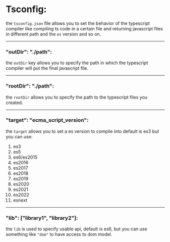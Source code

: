 # Tsconfig:

the `tsconfig.json` file allows you to set the behavior of the typescript compiler like compiling ts code in a certain file and returning javascript files in different path and the `es` version and so on.

---

### "outDir": "./path":

the `outDir` key allows you to specify the path in which the typescript compiler will put the final javascript file.


---

### "rootDir": "./path":

the `rootDir` allows you to specify the path to the typescript files you created.

---

### "target": "ecma_script_version":

the `target` allows you to set a es version to compile into default is es3 but you can use:

1. es3
1. es5
1. es6/es2015
1. es2016
1. es2017
1. es2018
1. es2019
1. es2020
1. es2021
1. es2022
1. esnext

---

### "lib": ["library1", "library2"]:

the `lib` is used to specify usable api, default is es6, but you can use something like `"dom"` to have access to dom model.